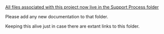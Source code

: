 [All files associated with this project now live in the Support Process folder](https://github.com/department-of-veterans-affairs/va.gov-team/tree/master/products/identity/Support%20Process)

Please add any new documentation to that folder.

Keeping this alive just in case there are extant links to this folder.
